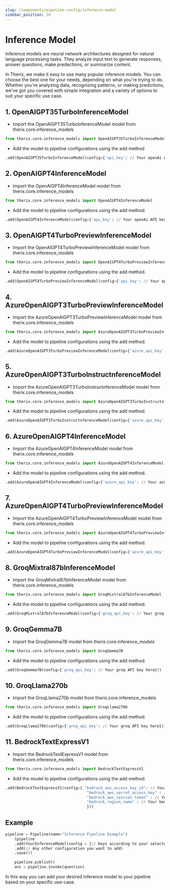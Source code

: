 ```yaml
---
slug: /components/pipeline-config/inference-model
sidebar_position: 10
---
```


# Inference Model

Inference models are neural network architectures designed for natural language processing tasks. They analyze input text to generate responses, answer questions, make predections, or summarize content. 

In Therix, we make it easy to use many popular inference models. You can choose the best one for your needs, depending on what you're trying to do. Whether you're analyzing data, recognizing patterns, or making predictions, we've got you covered with simple integration and a variety of options to suit your specific use case.



## 1. OpenAIGPT35TurboInferenceModel

- Import the OpenAIGPT35TurboInferenceModel model from therix.core.inference_models

```python
from therix.core.inference_models import OpenAIGPT35TurboInferenceModel
```

- Add the model to pipeline configurations using the add method

```python
.add(OpenAIGPT35TurboInferenceModel(config={'api_key': // Your openAi API key here}))
```

## 2. OpenAIGPT4InferenceModel

- Import the OpenAIGPT4InferenceModel model from therix.core.inference_models

```python
from therix.core.inference_models import OpenAIGPT4InferenceModel
```

- Add the model to pipeline configurations using the add method.

```python
.add(OpenAIGPT4InferenceModel(config={'api_key': // Your openAi API key here}))
```

## 3. OpenAIGPT4TurboPreviewInferenceModel

- Import the OpenAIGPT4TurboPreviewInferenceModel model from therix.core.inference_models

```python
from therix.core.inference_models import OpenAIGPT4TurboPreviewInferenceModel
```

- Add the model to pipeline configurations using the add method.

```python
.add(OpenAIGPT4TurboPreviewInferenceModel(config={'api_key': // Your openAi API key here}))
```

## 4. AzureOpenAIGPT3TurboPreviewInferenceModel

- Import the AzureOpenAIGPT3TurboPreviewInferenceModel model from therix.core.inference_models

```python
from therix.core.inference_models import AzureOpenAIGPT3TurboPreviewInferenceModel
```

- Add the model to pipeline configurations using the add method.

```python
.add(AzureOpenAIGPT3TurboPreviewInferenceModel(config={'azure_api_key': // Your azure API key here}))
```

## 5. AzureOpenAIGPT3TurboInstructnferenceModel

- Import the AzureOpenAIGPT3TurboInstructnferenceModel model from therix.core.inference_models

```python
from therix.core.inference_models import AzureOpenAIGPT3TurboInstructnferenceModel
```

- Add the model to pipeline configurations using the add method.

```python
.add(AzureOpenAIGPT3TurboInstructnferenceModel(config={'azure_api_key': // Your azure API key here}))
```

## 6. AzureOpenAIGPT4InferenceModel

- Import the AzureOpenAIGPT4InferenceModel model from therix.core.inference_models

```python
from therix.core.inference_models import AzureOpenAIGPT4InferenceModel
```

- Add the model to pipeline configurations using the add method.

```python
.add(AzureOpenAIGPT4InferenceModel(config={'azure_api_key': // Your azure API key here}))
```

## 7. AzureOpenAIGPT4TurboPreviewInferenceModel

- Import the AzureOpenAIGPT4TurboPreviewInferenceModel model from therix.core.inference_models

```python
from therix.core.inference_models import AzureOpenAIGPT4TurboPreviewInferenceModel
```

- Add the model to pipeline configurations using the add method.

```python
.add(AzureOpenAIGPT4TurboPreviewInferenceModel(config={'azure_api_key': // Your azure API key here}))
```

## 8. GroqMixtral87bInferenceModel

- Import the GroqMixtral87bInferenceModel model from therix.core.inference_models

```python
from therix.core.inference_models import GroqMixtral87bInferenceModel
```

- Add the model to pipeline configurations using the add method.

```python
.add(GroqMixtral87bInferenceModel(config={'groq_api_key': // Your groq API key here}))
```

## 9. GroqGemma7B

- Import the GroqGemma7B model from therix.core.inference_models

```python
from therix.core.inference_models import GroqGemma7B
```

- Add the model to pipeline configurations using the add method.

```python
.add(GroqGemma7B(config={'groq_api_key': // Your groq API key here}))
```

## 10. GroqLlama270b

- Import the GroqLlama270b model from therix.core.inference_models

```python
from therix.core.inference_models import GroqLlama270b
```

- Add the model to pipeline configurations using the add method.

```python
.add(GroqLlama270b(config={'groq_api_key': // Your groq API key here}))
```

## 11. BedrockTextExpressV1

- Import the BedrockTextExpressV1 model from therix.core.inference_models

```python
from therix.core.inference_models import BedrockTextExpressV1
```

- Add the model to pipeline configurations using the add method.

```python
.add(BedrockTextExpressV1(config={ "bedrock_aws_access_key_id": // Your bedrock access key,
                                    "bedrock_aws_secret_access_key" : // Your bedrock secret key,
                                    "bedrock_aws_session_token" : // Your bedrock session token,
                                    "bedrock_region_name" : // Your bedrock region
                                    }))
```

## Example

```python
pipeline = Pipeline(name="Inference Pipeline Example")
    (pipeline
    .add(YourInferenceModel(config = {// Keys according to your selected inference model}))
    .add(// Any other configuration you want to add)
    .save())

    pipeline.publish()
    ans = pipeline.invoke(question)
```
In this way you can add your desired inference model to your pipeline based on your specific use-case.